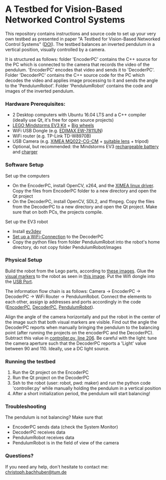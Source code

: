 # A Testbed for Vision-Based Networked Control Systems
This repository contains instructions and source code to set up your very own testbed as presented in paper "A Testbed for Vision-Based Networked Control Systems" ([DOI](http://dx.doi.org/10.1007/978-3-319-68345-4_3)). The testbed balances an inverted pendulum in a vertical position, visually controlled by a camera.

It is structured as follows:  folder 'EncoderPC' contains the C++ source for the PC which is connected to the camera that records the video of the pendulum. 'EncoderPC' encodes that video and sends it to 'DecoderPC'. Folder 'DecoderPC' contains the C++ source code for the PC which decodes the video and applies image processing to it and sends the angle to the 'PendulumRobot'. Folder 'PendulumRobot' contains the code and images of the inverted pendulum.
 
### Hardware Prerequisites:
- 2 Desktop computers with Ubuntu 16.04 LTS and a C++ compiler (ideally use Qt, it's free for open source projects)
- [LEGO Mindstorms EV3 Kit](https://www.amazon.com/LEGO-6029291-Mindstorms-EV3-31313/dp/B00CWER3XY/ref=sr_1_1?ie=UTF8&qid=1491830776&sr=8-1) + [Big wheels](https://www.bricklink.com/v2/catalog/catalogitem.page?P=2903c02#T=C&C=1)
- WiFi USB Dongle (e.g. [EDIMAX EW-7811UN](https://www.amazon.com/Edimax-EW-7811Un-150Mbps-Raspberry-Supports/dp/B003MTTJOY/ref=sr_1_1?ie=UTF8&qid=1491830898&sr=8-1))
- WiFi router (e.g. TP-Link TD-W8970B)
- USB Camera (e.g. [XIMEA MQ022-CG-CM](https://www.ximea.com/en/products/cameras-filtered-by-sensor-types/mq022mg-cm) + [suitable lens](https://www.baslerweb.com/en/products/vision-components/lenses/ricoh-lens-fl-cc0614a-2m-f1-4-f6mm-2-3/) + tripod)
- Optional, but recommended: the Mindstorms EV3 [rechargeable battery](https://www.amazon.com/LEGO-Mindstorms-EV3-Rechargeable-Battery/dp/B00G1IMOEA/ref=sr_1_2?ie=UTF8&qid=1491830834&sr=8-2) and [charger](https://www.amazon.com/LEGO-Mindstorms-9833-Transformer-Charger/dp/B003BCLOAY/ref=sr_1_3?ie=UTF8&qid=1491830834&sr=8-3)

### Software Setup
Set up the computers
- On the EncoderPC, install OpenCV, x264, and the [XIMEA linux driver](https://www.ximea.com/support/wiki/apis/XIMEA_Linux_Software_Package). Copy the files from EncoderPC folder to a new directory and open the Qt project
- On the DecoderPC, install OpenCV, SDL2, and ffmpeg. Copy the files from the DecoderPC to a new directory and open the Qt project. Make sure that on both PCs, the projects compile.

Set up the EV3 robot
- Install [ev3dev](http://www.ev3dev.org/docs/getting-started/)
- [Set up a WiFi-Connection](http://www.ev3dev.org/docs/networking/) to the DecoderPC
- Copy the python files from folder PendulumRobot into the robot's home directory, do not copy folder PendulumRobot/images

### Physical Setup
Build the robot from the Lego parts, according to [these images](PendulumRobot/images/). Glue the [visual markers](visualMarkers.pdf) to the robot as seen in [this image](PendulumRobot/images/left.jpg). Put the Wifi dongle into the [USB Port](PendulumRobot/images/right.jpg).

The information flow chain is as follows: Camera -> EncoderPC -> DecoderPC -> WiFi Router -> PendulumRobot. Connect the elements to each other, assign ip addresses and ports accordingly in the code ([EncoderPC](EncoderPC/encoder.cpp#L165), [DecoderPC](DecoderPC/constants.h#L27), [PendulumRobot](PendulumRobot/controller.py#L84)).

Align the angle of the camera horizontally and put the robot in the center of the image such that both visual markers are visible. Find out the angle the DecoderPC reports when manually bringing the pendulum to the balancing point (after running the projects on the encoderPC and the DecoderPC). Subtract this value in [controller.py, line 206](PendulumRobot/controller.py#L206). Be careful with the light: tune the camera aperture such that the DecoderPC reports a 'Light' value between 90 and 110. Ideally, use a DC light source.

### Running the testbed
1. Run the Qt project on the EncoderPC
2. Run the Qt project on the DecoderPC
3. Ssh to the robot (user: robot, pwd: maker) and run the python code 'controller.py' while manually holding the pendulum in a vertical position
4. After a short initialization period, the pendulum will start balancing!

### Troubleshooting
The pendulum is not balancing? Make sure that
- EncoderPC sends data (check the System Monitor)
- DecoderPC receives data
- PendulumRobot receives data
- PendulumRobot is in the field of view of the camera


### Questions?
If you need any help, don't hesitate to contact me: christoph.bachhuber@tum.de
